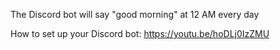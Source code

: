 The Discord bot will say "good morning" at 12 AM every day

How to set up your Discord bot: https://youtu.be/hoDLj0IzZMU
